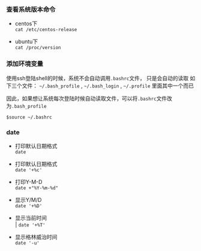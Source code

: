 ### 查看系统版本命令

* centos下  
`cat /etc/centos-release`

* ubuntu下  
`cat /proc/version`

### 添加环境变量

使用ssh登陆shell的时候，系统不会自动调用`.bashrc`文件， 只是会自动的读取 如下三个文件：
`~/.bash_profile` , `~/.bash_login` , `~/.profile` 里面其中一个而已

因此，如果想让系统每次登陆时候自动读取文件，可以将`.bashrc`文件改为`.bash_profile`

`$source ~/.bashrc`

### date

* 打印默认日期格式  
`date`

* 打印默认日期格式  
`date '+%c'`

* 打印Y-M-D  
`date +"%Y-%m-%d"`

* 显示Y/M/D  
`date '+%D'`

* 显示当前时间  
| `date '+%T'`

* 显示格林威治时间  
`date '-u'`